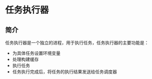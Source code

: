 # 任务执行器

## 简介

任务执行器是一个独立的进程，用于执行任务，任务执行器的主要功能是：

- 为具体任务设置环境变量
- 处理构建缓存
- 执行任务
- 任务执行完成后，将任务的执行结果发送给任务调度器
